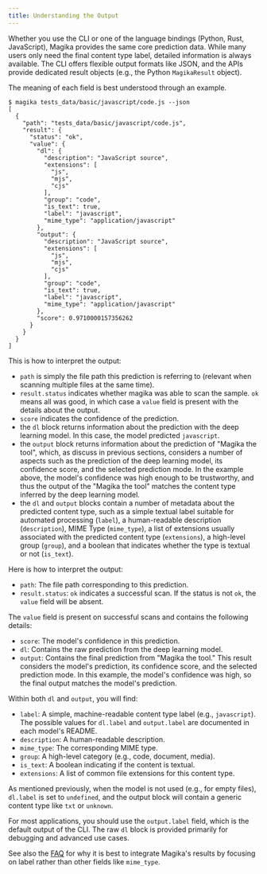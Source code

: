 ```yaml
---
title: Understanding the Output
---
```


Whether you use the CLI or one of the language bindings (Python, Rust, JavaScript), Magika provides the same core prediction data. While many users only need the final content type label, detailed information is always available. The CLI offers flexible output formats like JSON, and the APIs provide dedicated result objects (e.g., the Python `MagikaResult` object).

The meaning of each field is best understood through an example.

```shell
$ magika tests_data/basic/javascript/code.js --json
[
  {
    "path": "tests_data/basic/javascript/code.js",
    "result": {
      "status": "ok",
      "value": {
        "dl": {
          "description": "JavaScript source",
          "extensions": [
            "js",
            "mjs",
            "cjs"
          ],
          "group": "code",
          "is_text": true,
          "label": "javascript",
          "mime_type": "application/javascript"
        },
        "output": {
          "description": "JavaScript source",
          "extensions": [
            "js",
            "mjs",
            "cjs"
          ],
          "group": "code",
          "is_text": true,
          "label": "javascript",
          "mime_type": "application/javascript"
        },
        "score": 0.9710000157356262
      }
    }
  }
]
```

This is how to interpret the output:
- `path` is simply the file path this prediction is referring to (relevant when scanning multiple files at the same time).
- `result.status` indicates whether magika was able to scan the sample. `ok` means all was good, in which case a `value` field is present with the details about the output.
- `score` indicates the confidence of the prediction.
- the `dl` block returns information about the prediction with the deep learning model. In this case, the model predicted `javascript`.
- the `output` block returns information about the prediction of "Magika the tool", which, as discuss in previous sections, considers a number of aspects such as the prediction of the deep learning model, its confidence score, and the selected prediction mode. In the example above, the model's confidence was high enough to be trustworthy, and thus the output of the "Magika the tool" matches the content type inferred by the deep learning model.
- the `dl` and `output` blocks contain a number of metadata about the predicted content type, such as a simple textual label suitable for automated processing (`label`), a human-readable description (`description`), MIME Type (`mime_type`), a list of extensions usually associated with the predicted content type (`extensions`), a high-level group (`group`), and a boolean that indicates whether the type is textual or not (`is_text`).

Here is how to interpret the output:
- `path`: The file path corresponding to this prediction.
- `result.status`: `ok` indicates a successful scan. If the status is not `ok`, the `value` field will be absent.

The `value` field is present on successful scans and contains the following details:
- `score`: The model's confidence in this prediction.
- `dl`: Contains the raw prediction from the deep learning model.
- `output`: Contains the final prediction from "Magika the tool." This result considers the model's prediction, its confidence score, and the selected prediction mode. In this example, the model's confidence was high, so the final output matches the model's prediction.

Within both `dl` and `output`, you will find:
- `label`: A simple, machine-readable content type label (e.g., `javascript`). The possible values for `dl.label` and `output.label` are documented in each model's README.
- `description`: A human-readable description.
- `mime_type`: The corresponding MIME type.
- `group`: A high-level category (e.g., code, document, media).
- `is_text`: A boolean indicating if the content is textual.
- `extensions`: A list of common file extensions for this content type.

As mentioned previously, when the model is not used (e.g., for empty files), `dl.label` is set to `undefined`, and the output block will contain a generic content type like `txt` or `unknown`.

For most applications, you should use the `output.label` field, which is the default output of the CLI. The raw `dl` block is provided primarily for debugging and advanced use cases.

See also the [FAQ](/magika/additional-resources/faq) for why it is best to integrate Magika's results by focusing on label rather than other fields like `mime_type`.
